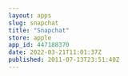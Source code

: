 ```yaml
---
layout: apps
slug: snapchat
title: "Snapchat"
store: apple
app_id: 447188370
date: 2022-03-21T11:01:37Z
published: 2011-07-13T23:51:40Z
---
```


